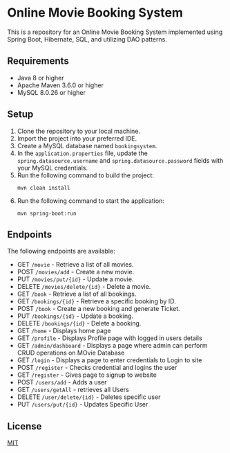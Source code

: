 # Online Movie Booking System

This is a repository for an Online Movie Booking System implemented using Spring Boot, Hibernate, SQL, and utilizing DAO patterns.

## Requirements

- Java 8 or higher
- Apache Maven 3.6.0 or higher
- MySQL 8.0.26 or higher

## Setup

1. Clone the repository to your local machine.
2. Import the project into your preferred IDE.
3. Create a MySQL database named `bookingsystem`.
4. In the `application.properties` file, update the `spring.datasource.username` and `spring.datasource.password` fields with your MySQL credentials.
5. Run the following command to build the project:
   ```
   mvn clean install
   ```
6. Run the following command to start the application:
   ```
   mvn spring-boot:run
   ```

## Endpoints

The following endpoints are available:

- GET `/movie` - Retrieve a list of all movies.
- POST `/movies/add` - Create a new movie.
- PUT `/movies/put/{id}` - Update a movie.
- DELETE `/movies/delete/{id}` - Delete a movie.
- GET `/book` - Retrieve a list of all bookings.
- GET `/bookings/{id}` - Retrieve a specific booking by ID.
- POST `/book` - Create a new booking and generate Ticket.
- PUT `/bookings/{id}` - Update a booking.
- DELETE `/bookings/{id}` - Delete a booking.
- GET `/home` - Displays home page
- GET `/profile` - Displays Profile page with logged in users details
- GET `/admin/dashboard` - Displays a page where admin can perform CRUD operations on MOvie Database
- GET `/login` - Displays a page to enter credentials to Login to site
- POST `/register` - Checks credential and logins the user
- GET `/register` -  Gives  page to signup to website
- POST `/users/add` - Adds a user
- GET `/users/getAll` - retrieves all Users
- DELETE `/user/delete/{id}` - Deletes specific user
- PUT `/users/put/{id}` - Updates Specific User

## License

[MIT](https://github.com/Pranav014/OnlineMovieBooking/blob/main/LICENSE.txt)

